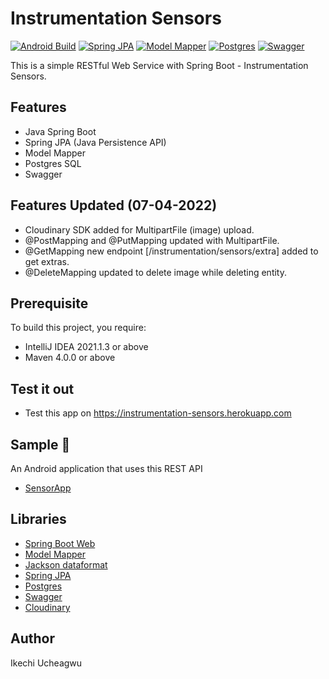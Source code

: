 # Instrumentation Sensors

[![Android Build](https://img.shields.io/badge/Java-Spring%20Boot-orange)](https://spring.io/projects/spring-boot) [![Spring JPA](https://img.shields.io/badge/Spring-JPA-blue)](https://spring.io/projects/spring-data-jpa) [![Model Mapper ](https://img.shields.io/badge/ModelMapper-%20passing-green)](http://modelmapper.org/) [![Postgres](https://img.shields.io/badge/Postgres-%20SQL-blue)](https://www.postgresql.org/) [![Swagger](https://img.shields.io/badge/Swagger-passing-green)](https://swagger.io/)

This is a simple RESTful Web Service with Spring Boot - Instrumentation Sensors. 

## Features
* Java Spring Boot
* Spring JPA (Java Persistence API)
* Model Mapper
* Postgres SQL
* Swagger

## Features Updated (07-04-2022)
* Cloudinary SDK added for MultipartFile (image) upload.
* @PostMapping and @PutMapping updated with MultipartFile.
* @GetMapping new endpoint [/instrumentation/sensors/extra] added to get extras.
* @DeleteMapping updated to delete image while deleting entity.

## Prerequisite
To build this project, you require:
- IntelliJ IDEA 2021.1.3 or above
- Maven 4.0.0 or above 

## Test it out 
- Test this app on https://instrumentation-sensors.herokuapp.com  

## Sample 🌠
An Android application that uses this REST API
- [SensorApp](https://github.com/ikechiU/InstrumentationSensors-android)

## Libraries
*   [Spring Boot Web](https://mvnrepository.com/artifact/org.springframework.boot/spring-boot-starter-web)
*   [Model Mapper](http://modelmapper.org/)
*   [Jackson dataformat](https://mvnrepository.com/artifact/com.fasterxml.jackson.dataformat/jackson-dataformat-xml)
*   [Spring JPA](https://spring.io/projects/spring-data-jpa)
*   [Postgres](https://www.postgresql.org/)
*   [Swagger](https://swagger.io/)
*   [Cloudinary](https://cloudinary.com/documentation)

## Author
Ikechi Ucheagwu 
